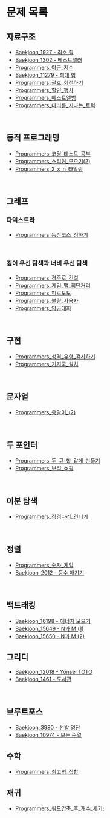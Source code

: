 # 문제 목록

## 자료구조
- [Baekjoon_1927 - 최소 힙](./data_structures/Baekjoon_1927.js)
- [Baekjoon_1302 - 베스트셀러](./data_structures/Baekjoon_1302.js)
- [Programmers_야근_지수](./data_structures/Programmers_야근_지수.js)
- [Baekjoon_11279 - 최대 힙](./data_structures/Baekjoon_11279.js)
- [Programmers_괄호_회전하기](./data_structures/Programmers_괄호_회전하기.js)
- [Programmers_할인_행사](./data_structures/Programmers_할인_행사.js)
- [Programmers_베스트앨범](./data_structures/Programmers_베스트앨범.js)
- [Programmers_다리를_지나는_트럭](./data_structures/Programmers_다리를_지나는_트럭.js)

<br />

## 동적 프로그래밍
- [Programmers_코딩_테스트_공부](./dynamic_programming/Programmers_코딩_테스트_공부.js)
- [Programmers_스티커_모으기(2)](./dynamic_programming/Programmers_스티커_모으기(2).js)
- [Programmers_2_x_n_타일링](./dynamic_programming/Programmers_2_x_n_타일링.js)

<br />

## 그래프
### 다익스트라
- [Programmers_등산코스_정하기](./graph/dijkstra/Programmers_등산코스_정하기.js)

<br />

### 깊이 우선 탐색과 너비 우선 탐색
- [Programmers_경주로_건설](./graph/DFS_and_BFS/Programmers_경주로_건설.js)
- [Programmers_게임_맵_최단거리](./graph/DFS_and_BFS/Programmers_게임_맵_최단거리.js)
- [Programmers_피로도도](./graph//DFS_and_BFS/Programmers_피로도.js)
- [Programmers_불량_사용자](./graph/DFS_and_BFS/Programmers_불량_사용자.js)
- [Programmers_양궁대회](./graph/DFS_and_BFS/Programmers_양궁대회.js)

<br />

## 구현
- [Programmers_성격_유형_검사하기](./implementation/Programmers_성격_유형_검사하기.js)
- [Programmers_기지국_설치](./implementation/Programmers_기지국_설치.js)

<br />

## 문자열
- [Programmers_옹알이_(2)](./string/Programmers_옹알이_(2).js)

<br />

## 두 포인터
- [Programmers_두_큐_합_같게_만들기](./two_pointer/Programmers_두_큐_합_같게_만들기.js)
- [Programmers_보석_쇼핑](./two_pointer/Programmers_보석_쇼핑.js)

<br />

## 이분 탐색
- [Programmers_징검다리_건너기](./binary_search/Programmers_징검다리_건너기.js)

<br />

## 정렬
- [Programmers_숫자_게임](./sorting/Programmers_숫자_게임.js)
- [Baekjoon_2012 - 등수 매기기](./sorting/Baekjoon_2012.js)

<br />

## 백트래킹
- [Baekjoon_16198 - 에너지 모으기](./backtracking/Baekjoon_16198.js)
- [Baekjoon_15649 - N과 M (1)](./backtracking/Baekjoon_15649.js)
- [Baekjoon_15650 - N과 M (2)](./backtracking/Baekjoon_15650.js)

## 그리디
- [Baekjoon_12018 - Yonsei TOTO](./greedy/Baekjoon_12018.js)
- [Baekjoon_1461 - 도서관](./greedy/Baekjoon_1461.js)

<br />

## 브루트포스
- [Baekjoon_3980 - 선발 명단](./brute_force/Baekjoon_3980.js)
- [Baekjoon_10974 - 모든 순열](./brute_force/Baekjoon_10974.js)

## 수학
- [Programmers_최고의_집합](./math/Programmers_최고의_집합.js)

## 재귀
- [Programmers_쿼드압축_후_개수_세기](./recursion/Programmers_쿼드압축_후_개수_세기.js);
